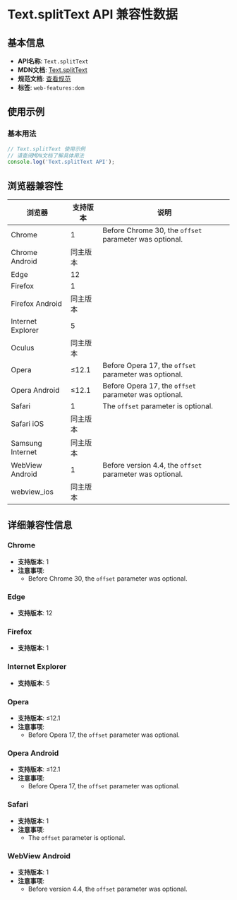 # Text.splitText API 兼容性数据

## 基本信息

- **API名称**: `Text.splitText`
- **MDN文档**: [Text.splitText](https://developer.mozilla.org/docs/Web/API/Text/splitText)
- **规范文档**: [查看规范](https://dom.spec.whatwg.org/#ref-for-dom-text-splittext①)
- **标签**: `web-features:dom`

## 使用示例

### 基本用法

```javascript
// Text.splitText 使用示例
// 请查阅MDN文档了解具体用法
console.log('Text.splitText API');
```

## 浏览器兼容性

| 浏览器 | 支持版本 | 说明 |
|--------|----------|------|
| Chrome | 1 | Before Chrome 30, the `offset` parameter was optional. |
| Chrome Android | 同主版本 |  |
| Edge | 12 |  |
| Firefox | 1 |  |
| Firefox Android | 同主版本 |  |
| Internet Explorer | 5 |  |
| Oculus | 同主版本 |  |
| Opera | ≤12.1 | Before Opera 17, the `offset` parameter was optional. |
| Opera Android | ≤12.1 | Before Opera 17, the `offset` parameter was optional. |
| Safari | 1 | The `offset` parameter is optional. |
| Safari iOS | 同主版本 |  |
| Samsung Internet | 同主版本 |  |
| WebView Android | 1 | Before version 4.4, the `offset` parameter was optional. |
| webview_ios | 同主版本 |  |

## 详细兼容性信息

### Chrome

- **支持版本**: 1
- **注意事项**:
  - Before Chrome 30, the `offset` parameter was optional.

### Edge

- **支持版本**: 12

### Firefox

- **支持版本**: 1

### Internet Explorer

- **支持版本**: 5

### Opera

- **支持版本**: ≤12.1
- **注意事项**:
  - Before Opera 17, the `offset` parameter was optional.

### Opera Android

- **支持版本**: ≤12.1
- **注意事项**:
  - Before Opera 17, the `offset` parameter was optional.

### Safari

- **支持版本**: 1
- **注意事项**:
  - The `offset` parameter is optional.

### WebView Android

- **支持版本**: 1
- **注意事项**:
  - Before version 4.4, the `offset` parameter was optional.

